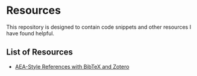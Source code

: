 # Resources
This repository is designed to contain code snippets and other resources I have found helpful.

## List of Resources
* [AEA-Style References with BibTeX and Zotero](bibtex/aea-bibtex.md)
